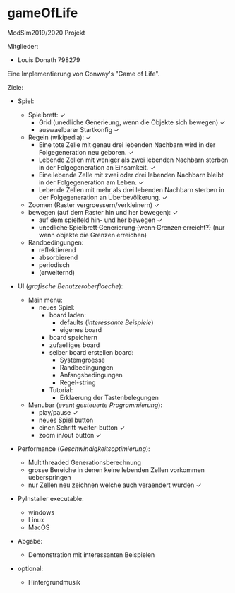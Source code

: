 # gameOfLife

ModSim2019/2020 Projekt

Mitglieder:
* Louis Donath 798279


Eine Implementierung von Conway's "Game of Life".

Ziele:

* Spiel:
    * Spielbrett: ✓
        * Grid (unedliche Generieung, wenn die Objekte sich bewegen) ✓
        * auswaelbarer Startkonfig ✓
    * Regeln (wikipedia): ✓
        * Eine tote Zelle mit genau drei lebenden Nachbarn wird in der Folgegeneration neu geboren. ✓
        * Lebende Zellen mit weniger als zwei lebenden Nachbarn sterben in der Folgegeneration an Einsamkeit. ✓
        * Eine lebende Zelle mit zwei oder drei lebenden Nachbarn bleibt in der Folgegeneration am Leben. ✓
        * Lebende Zellen mit mehr als drei lebenden Nachbarn sterben in der Folgegeneration an Überbevölkerung. ✓
    * Zoomen (Raster vergroessern/verkleinern) ✓
    * bewegen (auf dem Raster hin und her bewegen): ✓
        * auf dem spielfeld hin- und her bewegen ✓
        * ~~unedliche Spielbrett Generierung (wenn Grenzen erreicht?)~~ (nur wenn objekte die Grenzen erreichen)
    * Randbedingungen:
        * reflektierend
        * absorbierend
        * periodisch
        * (erweiternd)

* UI (_grafische Benutzeroberflaeche_):
    * Main menu:
        * neues Spiel:   
            * board laden:
                * defaults (_interessante Beispiele_)
                * eigenes board
            * board speichern
            * zufaelliges board
            * selber board erstellen board:
                * Systemgroesse
                * Randbedingungen
                * Anfangsbedingungen
                * Regel-string
            * Tutorial:
                * Erklaerung der Tastenbelegungen
    * Menubar (_event gesteuerte Programmierung_):
        * play/pause ✓
        * neues Spiel button 
        * einen Schritt-weiter-button ✓
        * zoom in/out button ✓
 
* Performance (_Geschwindigkeitsoptimierung_):
    * Multithreaded Generationsberechnung
    * grosse Bereiche in denen keine lebenden Zellen vorkommen ueberspringen
    * nur Zellen neu zeichnen welche auch veraendert wurden ✓
 
* PyInstaller executable:
    * windows
    * Linux 
    * MacOS
     
* Abgabe:
    * Demonstration mit interessanten Beispielen
    
* optional:
    * Hintergrundmusik
